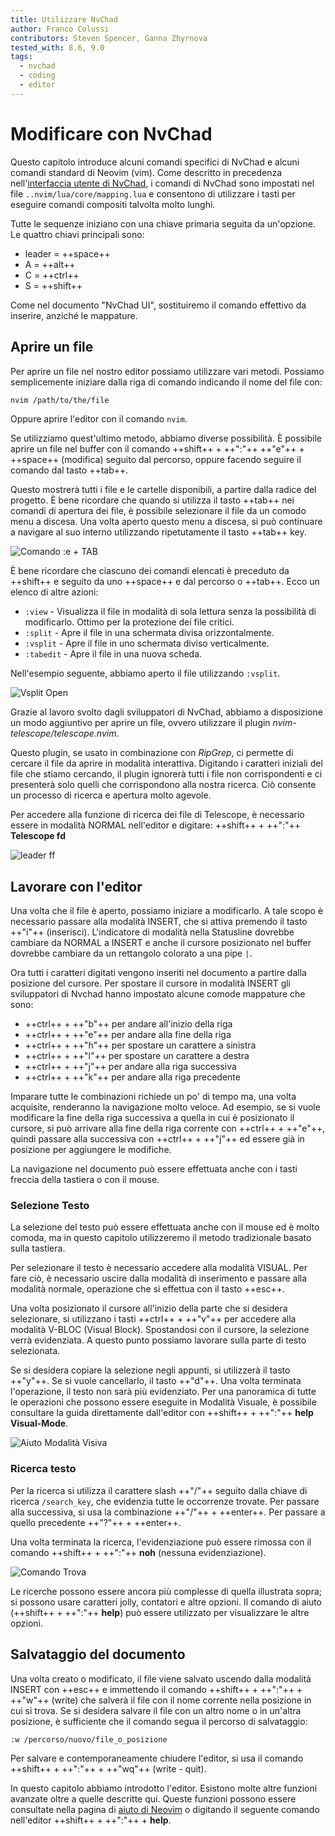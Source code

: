 ```yaml
---
title: Utilizzare NvChad
author: Franco Colussi
contributors: Steven Spencer, Ganna Zhyrnova
tested_with: 8.6, 9.0
tags:
  - nvchad
  - coding
  - editor
---
```


# Modificare con NvChad

Questo capitolo introduce alcuni comandi specifici di NvChad e alcuni comandi standard di Neovim (vim).  Come descritto in precedenza nell'[interfaccia utente di NvChad](nvchad_ui.md), i comandi di NvChad sono impostati nel file `..nvim/lua/core/mapping.lua` e consentono di utilizzare i tasti per eseguire comandi compositi talvolta molto lunghi.

Tutte le sequenze iniziano con una chiave primaria seguita da un'opzione. Le quattro chiavi principali sono:

* leader = ++space++
* A = ++alt++
* C = ++ctrl++
* S = ++shift++

Come nel documento "NvChad UI", sostituiremo il comando effettivo da inserire, anziché le mappature.

## Aprire un file

Per aprire un file nel nostro editor possiamo utilizzare vari metodi. Possiamo semplicemente iniziare dalla riga di comando indicando il nome del file con:

```bash
nvim /path/to/the/file
```

Oppure aprire l'editor con il comando `nvim`.

Se utilizziamo quest'ultimo metodo, abbiamo diverse possibilità. È possibile aprire un file nel buffer con il comando ++shift++ + ++":"++ ++"e"++ + ++space++ (modifica) seguito dal percorso, oppure facendo seguire il comando dal tasto ++tab++.

Questo mostrerà tutti i file e le cartelle disponibili, a partire dalla radice del progetto. È bene ricordare che quando si utilizza il tasto ++tab++ nei comandi di apertura dei file, è possibile selezionare il file da un comodo menu a discesa. Una volta aperto questo menu a discesa, si può continuare a navigare al suo interno utilizzando ripetutamente il tasto ++tab++ key.

![Comando :e + TAB](../images/e_tab_command.png)

È bene ricordare che ciascuno dei comandi elencati è preceduto da ++shift++ e seguito da uno ++space++ e dal percorso o ++tab++. Ecco un elenco di altre azioni:

* `:view` - Visualizza il file in modalità di sola lettura senza la possibilità di modificarlo. Ottimo per la protezione dei file critici.
* `:split` - Apre il file in una schermata divisa orizzontalmente.
* `:vsplit` - Apre il file in uno schermata diviso verticalmente.
* `:tabedit` - Apre il file in una nuova scheda.

Nell'esempio seguente, abbiamo aperto il file utilizzando `:vsplit`.

![Vsplit Open](../images/vsplit_open.png)

Grazie al lavoro svolto dagli sviluppatori di NvChad, abbiamo a disposizione un modo aggiuntivo per aprire un file, ovvero utilizzare il plugin *nvim-telescope/telescope.nvim*.

Questo plugin, se usato in combinazione con *RipGrep*, ci permette di cercare il file da aprire in modalità interattiva. Digitando i caratteri iniziali del file che stiamo cercando, il plugin ignorerà tutti i file non corrispondenti e ci presenterà solo quelli che corrispondono alla nostra ricerca. Ciò consente un processo di ricerca e apertura molto agevole.

Per accedere alla funzione di ricerca dei file di Telescope, è necessario essere in modalità NORMAL nell'editor e digitare: ++shift++ + ++":"++ **Telescope fd**

![leader ff](../images/leader_ff.png)

## Lavorare con l'editor

Una volta che il file è aperto, possiamo iniziare a modificarlo. A tale scopo è necessario passare alla modalità INSERT, che si attiva premendo il tasto ++"i"++ (inserisci). L'indicatore di modalità nella Statusline dovrebbe cambiare da NORMAL a INSERT e anche il cursore posizionato nel buffer dovrebbe cambiare da un rettangolo colorato a una pipe `|`.

Ora tutti i caratteri digitati vengono inseriti nel documento a partire dalla posizione del cursore. Per spostare il cursore in modalità INSERT gli sviluppatori di Nvchad hanno impostato alcune comode mappature che sono:

* ++ctrl++ + ++"b"++ per andare all'inizio della riga
* ++ctrl++ + ++"e"++ per andare alla fine della riga
* ++ctrl++ + ++"h"++ per spostare un carattere a sinistra
* ++ctrl++ + ++"l"++ per spostare un carattere a destra
* ++ctrl++ + ++"j"++ per andare alla riga successiva
* ++ctrl++ + ++"k"++ per andare alla riga precedente

Imparare tutte le combinazioni richiede un po' di tempo ma, una volta acquisite, renderanno la navigazione molto veloce. Ad esempio, se si vuole modificare la fine della riga successiva a quella in cui è posizionato il cursore, si può arrivare alla fine della riga corrente con ++ctrl++ + ++"e"++, quindi passare alla successiva con ++ctrl++ + ++"j"++ ed essere già in posizione per aggiungere le modifiche.

La navigazione nel documento può essere effettuata anche con i tasti freccia della tastiera o con il mouse.

### Selezione Testo

La selezione del testo può essere effettuata anche con il mouse ed è molto comoda, ma in questo capitolo utilizzeremo il metodo tradizionale basato sulla tastiera.

Per selezionare il testo è necessario accedere alla modalità VISUAL. Per fare ciò, è necessario uscire dalla modalità di inserimento e passare alla modalità normale, operazione che si effettua con il tasto ++esc++.

Una volta posizionato il cursore all'inizio della parte che si desidera selezionare, si utilizzano i tasti ++ctrl++ + ++"v"++ per accedere alla modalità V-BLOC (Visual Block). Spostandosi con il cursore, la selezione verrà evidenziata. A questo punto possiamo lavorare sulla parte di testo selezionata.

Se si desidera copiare la selezione negli appunti, si utilizzerà il tasto ++"y"++. Se si vuole cancellarlo, il tasto ++"d"++. Una volta terminata l'operazione, il testo non sarà più evidenziato. Per una panoramica di tutte le operazioni che possono essere eseguite in Modalità Visuale, è possibile consultare la guida direttamente dall'editor con ++shift++ + ++":"++ **help Visual-Mode**.

![Aiuto Modalità Visiva](../images/help_visual_mode.png)

### Ricerca testo

Per la ricerca si utilizza il carattere slash ++"/"++ seguito dalla chiave di ricerca `/search_key`, che evidenzia tutte le occorrenze trovate. Per passare alla successiva, si usa la combinazione ++"/"++ + ++enter++. Per passare a quello precedente ++"?"++ + ++enter++.

Una volta terminata la ricerca, l'evidenziazione può essere rimossa con il comando ++shift++ + ++":"++ **noh** (nessuna evidenziazione).

![Comando Trova](../images/find_command.png)

Le ricerche possono essere ancora più complesse di quella illustrata sopra; si possono usare caratteri jolly, contatori e altre opzioni. Il comando di aiuto (++shift++ + ++":"++ **help**) può essere utilizzato per visualizzare le altre opzioni.

## Salvataggio del documento

Una volta creato o modificato, il file viene salvato uscendo dalla modalità INSERT con ++esc++ e immettendo il comando ++shift++ + ++":"++ + ++"w"++ (write) che salverà il file con il nome corrente nella posizione in cui si trova. Se si desidera salvare il file con un altro nome o in un'altra posizione, è sufficiente che il comando segua il percorso di salvataggio:

```text
:w /percorso/nuovo/file_o_posizione
```

Per salvare e contemporaneamente chiudere l'editor, si usa il comando ++shift++ + ++":"++ + ++"wq"++ (write - quit).

In questo capitolo abbiamo introdotto l'editor. Esistono molte altre funzioni avanzate oltre a quelle descritte qui. Queste funzioni possono essere consultate nella pagina di [aiuto di Neovim](https://neovim.io/doc/user/) o digitando il seguente comando nell'editor ++shift++ + ++":"++ + **help**.
